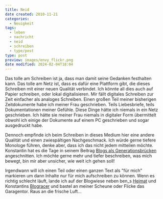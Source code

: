 ```yaml
---
title: Neid
date created: 2010-11-21
categories:
  - Neuigkeit
tags:
  - leben
  - nachricht
  - neid
  - schreiben
  - type/post
type: post
preview: images/envy_flickr.png
date modified: 2024-02-04T18:04
---
```


Das tolle am Schreiben ist ja, dass man damit seine Gedanken festhalten kann. Das tolle am Netz ist, dass es dafür eine Plattform gibt, die dieses Schreiben mit einer neuen Qualität verbindet. Ich könnte all dies auch auf Papier schreiben, oder lokal digitalisieren. Mir fällt digitales Schreiben zur Zeit einfacher als analoges Schreiben. Einen großen Teil meiner bisherigen Zeitdokumente habe ich meiner Frau geschrieben. Teils Liebesbriefe, teils Dokumentationen meiner Gefühle. Diese Dinge hätte ich niemals in ein Netz geschrieben. Ich hätte sie meiner Frau niemals in digitaler Form übermittelt obwohl ich einige der Dokumente auf einem PC geschrieben und sogar ausgedruckt habe.

Dennoch empfinde ich beim Schreiben in dieses Medium hier eine andere Qualität und einen zwiespältigen Nachgeschmack. Ich würde gerne tiefere Monologe führen, denke aber, dass ich das nicht jedem mitteilen möchte. Konstantin hat es die Tage in seinem Beitrag [Blogs als Generationsbrücken](http://konnexus.net/blog/blogs-als-generationsbruecken) angeschnitten. Ich möchte gerne mehr und tiefer beschreiben, was mich bewegt, bin mir aber unsicher, wie weit ich gehen soll!

Irgendwann will ich einen Teil oder einen ganzen Text als "für mich" markieren um dann Inhalte nur für mich aufschreiben zu können. Wenn es richtig schlecht läuft, lande ich auf der Blogwiese neben ben\_s [Heimat](http://anmutunddemut.de/2010/08/15/heimweh-211-erste-erfahrungen.html) und Konstantins [Blogracer](http://konnexus.net/blog/blogracer) und bastel an meiner Scheune oder Flicke das Garagentor. Raus an die frische Luft...
